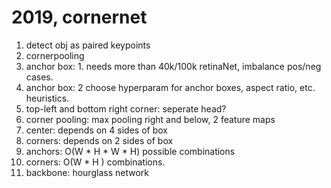 # 2019, cornernet
1. detect obj as paired keypoints
2. cornerpooling
3. anchor box: 1. needs more than 40k/100k retinaNet, imbalance pos/neg cases.
4. anchor box: 2 choose hyperparam for anchor boxes, aspect ratio, etc. heuristics.
5. top-left and bottom right corner: seperate head?
6. corner pooling: max pooling right and below, 2 feature maps
7. center: depends on 4 sides of box
8. corners: depends on 2 sides of box
9. anchors: O(W * H * W * H) possible combinations
10. corners: O(W * H ) combinations.
11. backbone: hourglass network